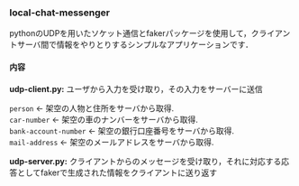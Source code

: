 ### local-chat-messenger

pythonのUDPを用いたソケット通信とfakerパッケージを使用して，クライアントサーバ間で情報をやりとりするシンプルなアプリケーションです．

#### 内容
**udp-client.py:** ユーザから入力を受け取り，その入力をサーバーに送信

`person` <- 架空の人物と住所をサーバから取得.  
`car-number` <- 架空の車のナンバーをサーバから取得.  
`bank-account-number` <- 架空の銀行口座番号をサーバから取得.  
`mail-address` <- 架空のメールアドレスをサーバから取得.  

**udp-server.py:** クライアントからのメッセージを受け取り，それに対応する応答としてfakerで生成された情報をクライアントに送り返す


